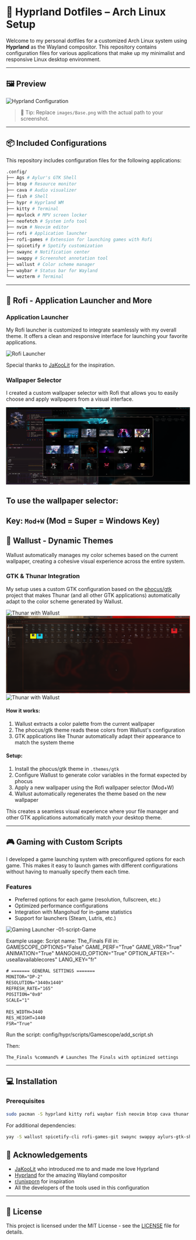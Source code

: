 # 🌿 Hyprland Dotfiles – Arch Linux Setup

Welcome to my personal dotfiles for a customized Arch Linux system using **Hyprland** as the Wayland compositor.
This repository contains configuration files for various applications that make up my minimalist and responsive Linux desktop environment.

---

## 🖼️ Preview
![Hyprland Configuration](images/Base.png)
> 🔧 Tip: Replace `images/Base.png` with the actual path to your screenshot.

---

## 📦 Included Configurations
This repository includes configuration files for the following applications:
```bash
.config/
├── Ags # Aylur's GTK Shell
├── btop # Resource monitor
├── cava # Audio visualizer
├── fish # Shell
├── hypr # Hyprland WM
├── kitty # Terminal
├── mpvlock # MPV screen locker
├── neofetch # System info tool
├── nvim # Neovim editor
├── rofi # Application launcher
├── rofi-games # Extension for launching games with Rofi
├── spicetify # Spotify customization
├── swaync # Notification center
├── swappy # Screenshot annotation tool
├── wallust # Color scheme manager
├── waybar # Status bar for Wayland
└── wezterm # Terminal
```

---

## 🚀 Rofi - Application Launcher and More

### Application Launcher
My Rofi launcher is customized to integrate seamlessly with my overall theme. It offers a clean and responsive interface for launching your favorite applications.

![Rofi Launcher](image/Launcher.png)

Special thanks to [JaKooLit](https://github.com/JaKooLit) for the inspiration.

### Wallpaper Selector
I created a custom wallpaper selector with Rofi that allows you to easily choose and apply wallpapers from a visual interface.

![Wallpaper Selector](image/Rofi_wall.png)

To use the wallpaper selector:
---
 Key: `Mod+W` (Mod = Super = Windows Key)
---

## 🎨 Wallust - Dynamic Themes

Wallust automatically manages my color schemes based on the current wallpaper, creating a cohesive visual experience across the entire system.

### GTK & Thunar Integration
My setup uses a custom GTK configuration based on the [phocus/gtk](https://github.com/phocus/gtk) project that makes Thunar (and all other GTK applications) automatically adapt to the color scheme generated by Wallust.

![Thunar with Wallust](image/Wallst_gtk.png)
![Thunar with Wallust](image/Wall1.png)
![Thunar with Wallust](image/Wall2.png)

#### How it works:
1. Wallust extracts a color palette from the current wallpaper
2. The phocus/gtk theme reads these colors from Wallust's configuration
3. GTK applications like Thunar automatically adapt their appearance to match the system theme

#### Setup:
1. Install the phocus/gtk theme in `.themes/gtk`
2. Configure Wallust to generate color variables in the format expected by phocus
3. Apply a new wallpaper using the Rofi wallpaper selector (Mod+W)
4. Wallust automatically regenerates the theme based on the new wallpaper

This creates a seamless visual experience where your file manager and other GTK applications automatically match your desktop theme.

---

## 🎮 Gaming with Custom Scripts

I developed a game launching system with preconfigured options for each game. This makes it easy to launch games with different configurations without having to manually specify them each time.

### Features
- Preferred options for each game (resolution, fullscreen, etc.)
- Optimized performance configurations
- Integration with Mangohud for in-game statistics
- Support for launchers (Steam, Lutris, etc.)

![Gaming Launcher](image/Rofi_games.png) 
-01-script-Game

Example usage:
Script name: The_Finals
Fill in:
    GAMESCOPE_OPTIONS="False"
    GAME_PERF="True"
    GAME_VRR="True"
    ANIMATION="True"
    MANGOHUD_OPTION="True"
    OPTION_AFTER="-useallavailablecores"
    LANG_KEY="fr"

    # ======= GENERAL SETTINGS =======
    MONITOR="DP-2"
    RESOLUTION="3440x1440"
    REFRESH_RATE="165"
    POSITION="0x0"
    SCALE="1"

    RES_WIDTH=3440
    RES_HEIGHT=1440
    FSR="True"
Run the script: config/hypr/scripts/Gamescope/add_script.sh

Then:
```Steam launch option
The_Finals %command% # Launches The Finals with optimized settings
```

---

## 💻 Installation

### Prerequisites
```bash
sudo pacman -S hyprland kitty rofi waybar fish neovim btop cava thunar
```

For additional dependencies:
```bash
yay -S wallust spicetify-cli rofi-games-git swaync swappy aylurs-gtk-shell-git
```


## 🙏 Acknowledgements
- [JaKooLit](https://github.com/JaKooLit) who introduced me to and made me love Hyprland
- [Hyprland](https://github.com/hyprwm/Hyprland) for the amazing Wayland compositor
- [r/unixporn](https://reddit.com/r/unixporn) for inspiration
- All the developers of the tools used in this configuration

---

## 📜 License
This project is licensed under the MIT License - see the [LICENSE](LICENSE) file for details.